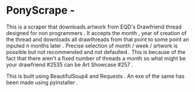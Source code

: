 # PonyScrape - 

This is a scraper that downloads artwork from EQD's Drawfriend thread designed for non programmers . It accepts the month , year of creation of the thread and downloads all drawthreads from that point to some point an inputed n months later . Precise selection of month / week / artwork is possible but not recommended and not defaulted . This is because of the fact that there aren't a fixed number of threads a month so what might be your drawfriend #2535 can be Art Showcase #257 .


This is built using BeautifulSoup4 and Requests . An exe of the same has been made using pyinstaller .
